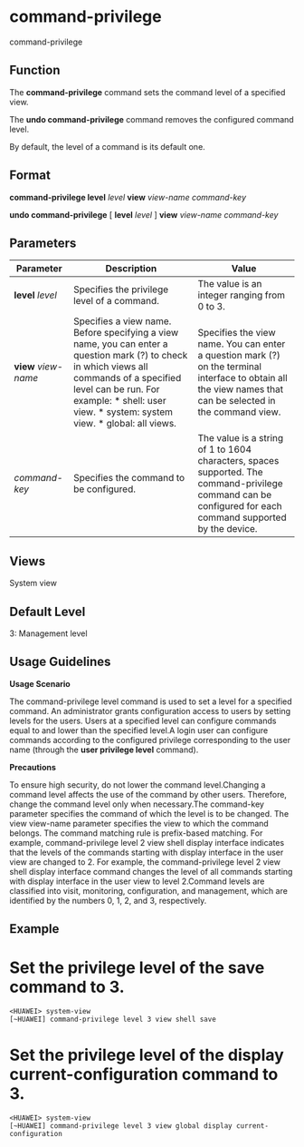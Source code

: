 command-privilege
=================

command-privilege

Function
--------



The **command-privilege** command sets the command level of a specified view.

The **undo command-privilege** command removes the configured command level.



By default, the level of a command is its default one.


Format
------

**command-privilege level** *level* **view** *view-name* *command-key*

**undo command-privilege** [ **level** *level* ] **view** *view-name* *command-key*


Parameters
----------

| Parameter | Description | Value |
| --- | --- | --- |
| **level** *level* | Specifies the privilege level of a command. | The value is an integer ranging from 0 to 3. |
| **view** *view-name* | Specifies a view name. Before specifying a view name, you can enter a question mark (?) to check in which views all commands of a specified level can be run.  For example:   * shell: user view. * system: system view. * global: all views. | Specifies the view name. You can enter a question mark (?) on the terminal interface to obtain all the view names that can be selected in the command view. |
| *command-key* | Specifies the command to be configured. | The value is a string of 1 to 1604 characters, spaces supported. The command-privilege command can be configured for each command supported by the device. |



Views
-----

System view


Default Level
-------------

3: Management level


Usage Guidelines
----------------

**Usage Scenario**

The command-privilege level command is used to set a level for a specified command. An administrator grants configuration access to users by setting levels for the users. Users at a specified level can configure commands equal to and lower than the specified level.A login user can configure commands according to the configured privilege corresponding to the user name (through the **user privilege level** command).

**Precautions**

To ensure high security, do not lower the command level.Changing a command level affects the use of the command by other users. Therefore, change the command level only when necessary.The command-key parameter specifies the command of which the level is to be changed. The view view-name parameter specifies the view to which the command belongs. The command matching rule is prefix-based matching. For example, command-privilege level 2 view shell display interface indicates that the levels of the commands starting with display interface in the user view are changed to 2. For example, the command-privilege level 2 view shell display interface command changes the level of all commands starting with display interface in the user view to level 2.Command levels are classified into visit, monitoring, configuration, and management, which are identified by the numbers 0, 1, 2, and 3, respectively.


Example
-------

# Set the privilege level of the save command to 3.
```
<HUAWEI> system-view
[~HUAWEI] command-privilege level 3 view shell save

```

# Set the privilege level of the display current-configuration command to 3.
```
<HUAWEI> system-view
[~HUAWEI] command-privilege level 3 view global display current-configuration

```